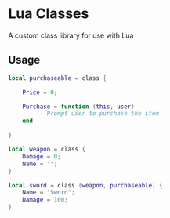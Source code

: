 # Lua Classes
A custom class library for use with Lua

## Usage

```lua
local purchaseable = class {

    Price = 0;

    Purchase = function (this, user)
        -- Prompt user to purchase the item
    end

}

local weapon = class {
    Damage = 0;
    Name = "";
}

local sword = class (weapon, purchaseable) {
    Name = "Sword";
    Damage = 100;
}
```
